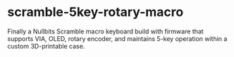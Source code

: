 # scramble-5key-rotary-macro
Finally a Nullbits Scramble macro keyboard build with firmware that supports VIA, OLED, rotary encoder, and maintains 5-key operation within a custom 3D-printable case.
